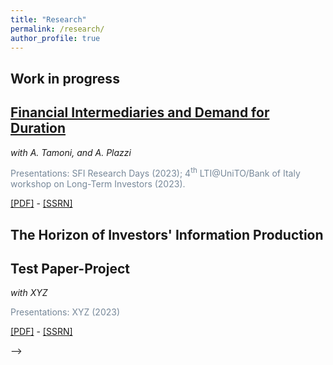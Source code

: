 ```yaml
---
title: "Research"
permalink: /research/
author_profile: true
---
```


## Work in progress


<!---


## The Horizon of Investors' Information Production 

<!---
<span style="color:lightslategrey"> Presentations: SFI Research Days (2023); 4<sup>th</sup> LTI@UniTO/Bank of Italy workshop on Long-Term Investors (2023).  </span> 
-->

<!--- 
[[PDF]]() - [[SSRN]]()
-->


 
## [Financial Intermediaries and Demand for Duration](http://srrnLINK)

*with A. Tamoni, and A. Plazzi* 

<span style="color:lightslategrey"> Presentations: SFI Research Days (2023); 4<sup>th</sup> LTI@UniTO/Bank of Italy workshop on Long-Term Investors (2023).  </span> 

[[PDF]](http://m-zanotti.github.io/files/paper1.pdf) - [[SSRN]](http://srrnLINK)




## The Horizon of Investors' Information Production 

<!---
<span style="color:lightslategrey"> Presentations: SFI Research Days (2023); 4<sup>th</sup> LTI@UniTO/Bank of Italy workshop on Long-Term Investors (2023).  </span> 
-->

<!--- 
[[PDF]]() - [[SSRN]]()
-->

 
 
 
## Test Paper-Project
*with XYZ* 


<span style="color:lightslategrey"> Presentations: XYZ (2023)  </span> 


[[PDF]](http://m-zanotti.github.io/files/paper1.pdf) - [[SSRN]](http://srrnLINK)


-->




<!---

{% if author.googlescholar %}
  You can also find my articles on <u><a href="{{author.googlescholar}}">my Google Scholar profile</a>.</u>
{% endif %}

{% include base_path %}

{% for post in site.publications reversed %}
  {% include archive-single.html %}
{% endfor %}

-->